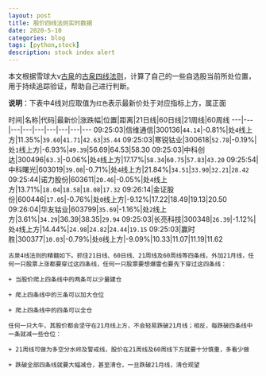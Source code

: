```yaml
---
layout: post
title: 股价四线法则实时数据
date: 2020-5-10
categories: blog
tags: [python,stock]
description: stock index alert
---
```



本文根据雪球大v[古泉](https://xueqiu.com/u/7148646888)的[古泉四线法则](https://xueqiu.com/7148646888/130498192)，计算了自己的一些自选股当前所处位置，用于持续追踪验证，帮助自己进行判断。

**说明**：下表中4线对应取值为`红色`表示最新价处于对应指标上方，属正面

时间|名称|代码|最新价|涨跌幅|位置|距离|21日线|60日线|21周线|60周线
---|---|---|---|---|---|---|---|---
09:25:03|信维通信|300136|`44.14`|-0.81%|处`4`线上方|11.35%|`39.60`|`41.71`|`42.63`|`35.44`
09:25:03|寒锐钴业|300618|`52.78`|-0.19%|处`1`线上方|-6.93%|`49.39`|56.69|64.53|58.30
09:25:03|中科创达|300496|`63.3`|-0.06%|处`4`线上方|17.17%|`58.34`|`60.75`|`57.83`|`43.20`
09:25:54|中科曙光|603019|`39.08`|-0.71%|处`4`线上方|21.84%|`34.51`|`33.90`|`32.21`|`28.42`
09:25:44|诺力股份|603611|`20.46`|-0.05%|处`4`线上方|13.71%|`18.04`|`18.58`|`18.08`|`17.32`
09:26:14|金证股份|600446|`17.05`|-0.76%|处`0`线上方|-9.12%|17.22|18.49|19.13|20.50
09:26:04|华友钴业|603799|`35.69`|-1.16%|处`2`线上方|3.61%|`34.29`|36.39|38.35|`29.94`
09:25:03|长亮科技|300348|`26.39`|-1.12%|处`4`线上方|14.44%|`24.98`|`24.82`|`24.44`|`19.15`
09:25:03|赢时胜|300377|`10.03`|-0.79%|处`0`线上方|-9.09%|10.33|11.07|11.19|11.62

```
古泉4线法则的精髓如下。抓住21日线、60日线、21周线及60周线等四条线，外加21月线，任何一只股票上涨都要穿过这四条线，任何一只股票要想爆雷也要先下穿过这四条线：

+ 当股价爬上四条线中的两条可以少量建仓

+ 爬上四条线中的三条可以加大仓位

+ 爬上四条线中的四条可以全仓

任何一只大牛，其股价都会坚守在21月线上方，不会轻易跌破21月线；相反，每跌破四条线中一条就减一些仓位：

+ 21周线可做为多空分水岭及警戒线，股价在21周线及60周线下方就要十分慎重，多看少做

+ 跌破全部四条线就要大幅减仓，甚至清仓，一旦跌破21月线，清仓观望
```